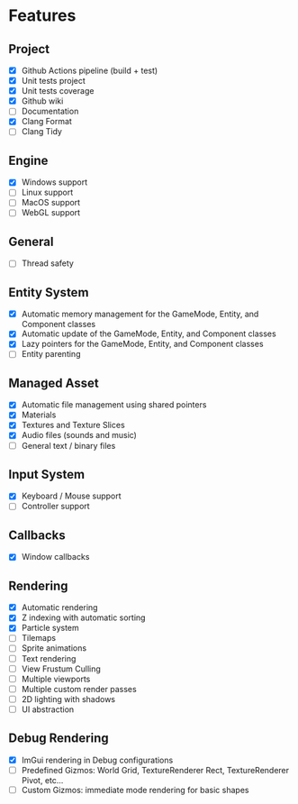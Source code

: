 # Features

## Project

- [X] Github Actions pipeline (build + test)
- [X] Unit tests project
- [X] Unit tests coverage
- [X] Github wiki
- [ ] Documentation
- [X] Clang Format
- [ ] Clang Tidy

## Engine

- [X] Windows support
- [ ] Linux support
- [ ] MacOS support
- [ ] WebGL support

## General

- [ ] Thread safety

## Entity System

- [X] Automatic memory management for the GameMode, Entity, and Component classes
- [X] Automatic update of the GameMode, Entity, and Component classes
- [X] Lazy pointers for the GameMode, Entity, and Component classes
- [ ] Entity parenting

## Managed Asset

- [X] Automatic file management using shared pointers
- [X] Materials
- [X] Textures and Texture Slices
- [X] Audio files (sounds and music)
- [ ] General text / binary files

## Input System

- [X] Keyboard / Mouse support
- [ ] Controller support

## Callbacks

- [X] Window callbacks

## Rendering

- [X] Automatic rendering
- [X] Z indexing with automatic sorting
- [X] Particle system
- [ ] Tilemaps
- [ ] Sprite animations
- [ ] Text rendering
- [ ] View Frustum Culling
- [ ] Multiple viewports
- [ ] Multiple custom render passes
- [ ] 2D lighting with shadows
- [ ] UI abstraction

## Debug Rendering

- [X] ImGui rendering in Debug configurations
- [ ] Predefined Gizmos: World Grid, TextureRenderer Rect, TextureRenderer Pivot, etc...
- [ ] Custom Gizmos: immediate mode rendering for basic shapes
